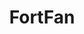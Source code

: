 ---
description: 波兰城堡的介绍，拟物化设计的复仇。
layout: post
results:
- genreIds:
  - '6017'
  - '6016'
  version: '1.0'
  currency: CNY
  ipadScreenshotUrls:
  - http://a2.mzstatic.com/us/r30/Purple4/v4/b2/12/c2/b212c238-c629-2bb2-a97a-f6aee220a20c/screen480x480.jpeg
  - http://a3.mzstatic.com/us/r30/Purple/v4/c1/e5/7d/c1e57d19-af71-6fba-92a4-500a3d4efc10/screen480x480.jpeg
  - http://a4.mzstatic.com/us/r30/Purple4/v4/87/6f/60/876f6058-dfe8-3bec-017f-8defea0902de/screen480x480.jpeg
  - http://a1.mzstatic.com/us/r30/Purple6/v4/7d/7b/d0/7d7bd0c8-bb1b-f5ab-3f84-fadf0275cd6c/screen480x480.jpeg
  artworkUrl60: http://a1714.phobos.apple.com/us/r30/Purple/v4/c1/38/33/c1383393-fc30-7f6f-52a7-e9c31d211408/AppIcon57x57.png
  sellerName: Aduma Mobile Sp. z o.o.
  supportedDevices:
  - iPad23G
  - iPadThirdGen4G
  - iPhone5s
  - iPadMini4G
  - iPad2Wifi
  - iPhone4S
  - iPhone5c
  - iPodTouchFifthGen
  - iPhone4
  - iPodTouchourthGen
  - iPadThirdGen
  - iPadFourthGen
  - iPhone-3GS
  - iPhone5
  - iPadFourthGen4G
  - iPadMini
  genres:
  - 教育
  - 娱乐
  trackName: FortFan
  description: 'FortFan zapozna Cię z fascynującą historią Twierdzy Nysa oraz
    Twierdzy Koźle z czasów wojen napoleońskich. Aplikacja jest najlepszym
    sposobem na przygotowanie się do rekonstrukcji bitew odbywających się
    przy fortach w Nysia i Kędzierzynie-Koźlu:

    - dzięki rozszerzonej rzeczywistości odbędziesz wirtualną wycieczkę po
    fortach

    - grając w grę przygotujesz fort do obrony

    - zwiedzisz wnętrza fortów za pomocą panoram interaktywnych

    - dowiesz się wielu ciekawostek na temat fortów i ich obrońców

    - otrzymasz rabaty w dniu rekonstrukcji

    - będziesz na bieżąco z ważnymi informacjami od organizatorów rekonstrukcji.'
  price: 0
  trackId: 882558327
  releaseDate: '2014-06-02T07:00:00Z'
  screenshotUrls:
  - http://a1.mzstatic.com/us/r30/Purple6/v4/a7/52/0b/a7520ba6-d861-2704-7a44-300d72a4a09f/screen1136x1136.jpeg
  - http://a5.mzstatic.com/us/r30/Purple/v4/da/3d/43/da3d43c8-09b2-5c1c-181f-fbf6f46965d8/screen1136x1136.jpeg
  - http://a4.mzstatic.com/us/r30/Purple/v4/e4/1a/d6/e41ad675-ce5e-1661-880f-335911f51697/screen1136x1136.jpeg
  - http://a2.mzstatic.com/us/r30/Purple4/v4/f9/0d/99/f90d9959-7179-fd70-7ac9-fbc1432622a6/screen320x320.jpeg
  artistViewUrl: https://itunes.apple.com/cn/artist/aduma-mobile/id652816074?uo=4
  primaryGenreId: 6017
  kind: software
  fileSizeBytes: '247284310'
  bundleId: com.adumamobile.FortFan
  trackContentRating: 4+
  artistName: Aduma Mobile
  trackCensoredName: FortFan
  isGameCenterEnabled: false
  contentAdvisoryRating: 4+
  languageCodesISO2A:
  - PL
  features:
  - iosUniversal
  wrapperType: software
  artworkUrl512: http://a528.phobos.apple.com/us/r30/Purple/v4/d2/a6/21/d2a6216e-652c-b1cb-8610-d3e8d3c040a6/mzl.cobqqotz.png
  trackViewUrl: https://itunes.apple.com/cn/app/fortfan/id882558327?mt=8&uo=4
  artworkUrl100: http://a528.phobos.apple.com/us/r30/Purple/v4/d2/a6/21/d2a6216e-652c-b1cb-8610-d3e8d3c040a6/mzl.cobqqotz.png
  formattedPrice: 免费
  artistId: 652816074
  primaryGenreName: Education
category: 教育
tags: tag1
resultCount: 1
title: FortFan

---
